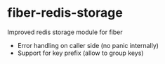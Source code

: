 # fiber-redis-storage

Improved redis storage module for fiber
- Error handling on caller side (no panic internally)
- Support for key prefix (allow to group keys)
